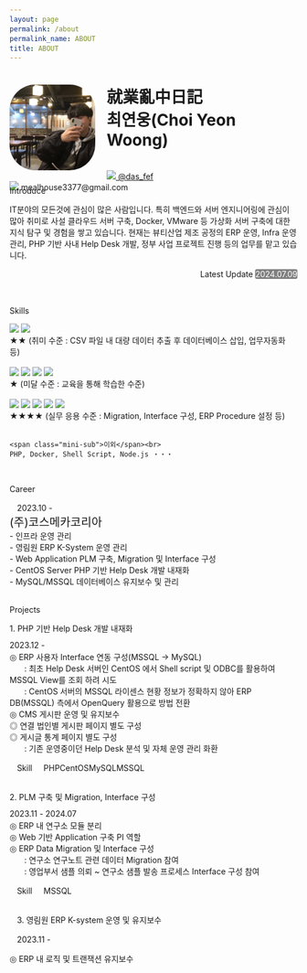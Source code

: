 ```yaml
---
layout: page
permalink: /about
permalink_name: ABOUT
title: ABOUT
---
```

<div class="top">
    <div class="box" style="background: #BDBDBD;">
        <img class="profile" src="assets/profile_pic.jpeg">
    </div>
    <div>
        <h1>就業亂中日記<br>
        최연웅(Choi Yeon Woong)</h1><br>
        <!-- <a href="https://www.instagram.com/das_fef" target="_blank" style="margin-left:8px;"><img src="https://img.shields.io/badge/Instagram-E4405F?style=plastic&logo=Instagram&logoColor=white" style="width:100px;"></a>  <a href="https://www.instagram.com/das_fef" target="blank">das_fef</a><br> <img src="https://img.shields.io/badge/Gmail.com-EA4335?style=plastic&logo=Gmail&logoColor=white" style="width:100px;">  <a>mealhouse3377@gmail.com</a> -->
        <a href="https://www.instagram.com/das_fef" target="_blank" style=""><img src="https://img.shields.io/badge/-E4405F?style=plastic&logo=Instagram&logoColor=white" style="width:30px;"></a><a href="https://www.instagram.com/das_fef" target="blank"> @das_fef</a><br>
        <img src="https://img.shields.io/badge/-EA4335?style=plastic&logo=Gmail&logoColor=white" style="width:30px;"><a> mealhouse3377@gmail.com</a>
    </div>
</div>
<br>
<span class="mini-title">Introduce</span>

IT분야의 모든것에 관심이 많은 사람입니다.
특히 백엔드와 서버 엔지니어링에 관심이 많아 취미로 사설 클라우드 서버 구축, Docker, VMware 등 
가상화 서버 구축에 대한 지식 탐구 및 경험을 쌓고 있습니다.
현재는 뷰티산업 제조 공정의 ERP 운영, Infra 운영 관리, PHP 기반 사내 Help Desk 개발,
정부 사업 프로젝트 진행 등의 업무를 맡고 있습니다.

<p style="text-align: right; line-height:20px;">Latest Update
<span style="background-color:grey; color:white; border-radius:3px;"> 2024.07.09 </span></p>

<br>

<span class="mini-title">Skills</span>

<div class="stack" style="text-align: left;">
    <img src="https://img.shields.io/badge/Python-3776AB?style=plastic&logo=Python&logoColor=white"> <img src="https://img.shields.io/badge/Java-007396?style=plastic&logo=OpenJDK&logoColor=white"> <br>
    ★★ (취미 수준 : CSV 파일 내 대량 데이터 추출 후 데이터베이스 삽입, 업무자동화 등)<br><br>
    <img src="https://img.shields.io/badge/C-A8B9CC?style=plastic&logo=C&logoColor=white"> <img src="https://img.shields.io/badge/Django-092E20?style=plastic&logo=Django&logoColor=white"> <img src="https://img.shields.io/badge/Tensorflow-FF6F00?style=plastic&logo=TensorFlow&logoColor=white"> <img src="https://img.shields.io/badge/R-276DC3?style=plastic&logo=R&logoColor=white"><br> 
    ★ (미달 수준 : 교육을 통해 학습한 수준)<br><br>
    <img src="https://img.shields.io/badge/MSSQL-003B57?style=plastic&logo=MSSQL&logoColor=white"> <img src="https://img.shields.io/badge/MySql-4479A1?style=plastic&logo=MySql&logoColor=white"> <img src="https://img.shields.io/badge/MariaDB-003545?style=plastic&logo=MariaDB&logoColor=white"> <img src="https://img.shields.io/badge/Oracle-F80000?style=plastic&logo=Oracle&logoColor=white"> <img src="https://img.shields.io/badge/SQLite-003B57?style=plastic&logo=SQLite&logoColor=white"><br>
    ★★★★ (실무 응용 수준 : Migration, Interface 구성, ERP Procedure 설정 등)<br><br>

    <span class="mini-sub">이외</span><br>
    PHP, Docker, Shell Script, Node.js ・・・
</div>

<br>


<span class="mini-title">Career</span>

<div>
    <span class="date_2">ﾠ2023.10 -ﾠﾠ</span><br>
    <span style="font-size:20px;">(주)코스메카코리아</span><br>
    <span>- 인프라 운영 관리</span><br>
    <span>- 영림원 ERP K-System 운영 관리</span><br>
    <span>- Web Application PLM 구축, Migration 및 Interface 구성</span><br>
    <span>- CentOS Server PHP 기반 Help Desk 개발 내재화</span><br>
    <span>- MySQL/MSSQL 데이터베이스 유지보수 및 관리</span><br>
    
</div>    

<br>

<span class="mini-title">Projects</span>
<div>
    <span class="about-title"> 1. PHP 기반 Help Desk 개발 내재화</span><br>
    <p style="line-height: 20px; margin: 10px 0px 0px 0px;"><span class="date_2"> 2023.12 -ﾠ</span></p>
    <span class="about-mini-title">◎ ERP 사용자 Interface 연동 구성(MSSQL → MySQL)</span><br>
    <span>ﾠﾠ: 최초 Help Desk 서버인 CentOS 에서 Shell script 및 ODBC를 활용하여 MSSQL View를 조회 하려 시도</span><br>
    <span>ﾠﾠ: CentOS 서버의 MSSQL 라이센스 현황 정보가 정확하지 않아 ERP DB(MSSQL) 측에서 OpenQuery 활용으로 방법 전환</span><br>
    <span class="about-mini-title">◎ CMS 게시판 운영 및 유지보수</span><br>
    <span class="about-mini-title">◎ 연결 법인별 게시판 페이지 별도 구성</span><br>
    <span class="about-mini-title">◎ 게시글 통계 페이지 별도 구성</span><br>
    <span>ﾠﾠ: 기존 운영중이던 Help Desk 분석 및 자체 운영 관리 화환</span><br>
    <p class="about-skills-p"><span class="about-skills" style="margin-right: 3px;">ﾠSkillﾠ</span>
    <span class="about-skills-detail">PHP</span><span class="about-skills-detail">CentOS</span><span class="about-skills-detail">MySQL</span><span class="about-skills-detail">MSSQL</span></p>
</div>
<br>

<div>
    <span class="about-title"> 2. PLM 구축 및 Migration, Interface 구성</span><br>
    <p style="line-height: 20px; margin: 10px 0px 0px 0px;"><span class="date_2"> 2023.11 - 2024.07ﾠ</span></p>
    <span class="about-mini-title">◎ ERP 내 연구소 모듈 분리</span><br>
    <span class="about-mini-title">◎ Web 기반 Application 구축 PI 역할</span><br>
    <span class="about-mini-title">◎ ERP Data Migration 및 Interface 구성</span><br>
    <span>ﾠﾠ: 연구소 연구노트 관련 데이터 Migration 참여</span><br>
    <span>ﾠﾠ: 영업부서 샘플 의뢰 ~ 연구소 샘플 발송 프로세스 Interface 구성 참여</span><br>
    <p class="about-skills-p"><span class="about-skills" style="margin-right: 3px;">ﾠSkillﾠ</span>
    <span class="about-skills-detail">MSSQL</span></p>
</div>
<br>
<div>
    <span class="about-title">ﾠ3. 영림원 ERP K-system 운영 및 유지보수</span><br>
    <p class="about-date"><span class="date_2">ﾠ2023.11 -ﾠ</span></p>
    <span class="about-mini-title">◎ ERP 내 로직 및 트랜잭션 유지보수</span><br>
</div>


<style>
    .box{
        width: 150px;
        height: 150px;
        border-radius: 30%;
        overflow: hidden;
        float: left;
        margin-right: 20px;
    }
    .profile{
        width: 100%;
        height: 100%;
        object-fit: cover;
    }
    .top {
        width: 100%;
        height: 160px;
    }
    .middle{
        width: 100%;
        height: 300px;
        /* background-color: white; */
        margin-top: 30px;
        text-align: center;
    }
    .stack{
        text-align: center;
    }
</style>